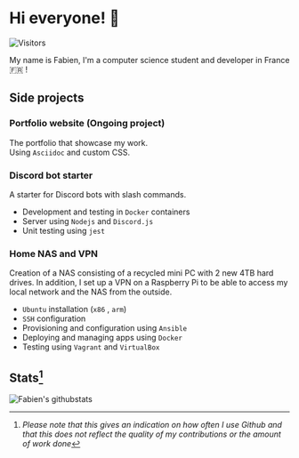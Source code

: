 # Hi everyone! 👋

![Visitors](https://komarev.com/ghpvc/?username=Fabien-jrt&color=81a1c1)

My name is Fabien, I'm a computer science student and developer in France 🇫🇷 !

## Side projects

### Portfolio website (Ongoing project)

The portfolio that showcase my work.  
Using `Asciidoc` and custom CSS.

### Discord bot starter

A starter for Discord bots with slash commands.  

- Development and testing in `Docker` containers
- Server using `Nodejs` and `Discord.js`
- Unit testing using `jest`

### Home NAS and VPN

Creation of a NAS consisting of a recycled mini PC with 2 new 4TB hard drives. In addition, I set up a VPN on a Raspberry Pi to be able to access my local network and the NAS from the outside.

- `Ubuntu` installation (`x86` , `arm`)
- `SSH` configuration
- Provisioning and configuration using `Ansible`
- Deploying and managing apps using `Docker`
- Testing using `Vagrant` and `VirtualBox`

## Stats[^stats]

![Fabien's githubstats](https://github-readme-stats.vercel.app/api?username=Fabien-jrt&count_private=true&include_all_commits=true&show_icons=true&theme=nord&hide_border=true)

[^stats]: *Please note that this gives an indication on how often I use Github and that this does not reflect the quality of my contributions or the amount of work done*
